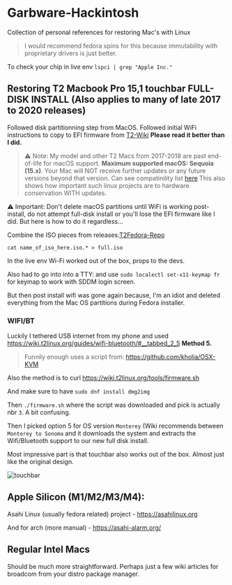 # Garbware-Hackintosh
Collection of personal references for restoring Mac's with Linux
> I would recommend fedora spins for this because immutability with proprietary drivers is just better.

To check your chip in live env `lspci | grep "Apple Inc."`

## Restoring T2 Macbook Pro 15,1 touchbar FULL-DISK INSTALL (Also applies to many of late 2017 to 2020 releases) 

Followed disk partitionning step from MacOS. 
Followed initial WiFi instructions to copy to EFI firmware from [T2-Wiki](https://wiki.t2linux.org/guides/wifi-bluetooth/)
**Please read it better than I did.**


> ⚠️ Note: My model and other T2 Macs from 2017-2018 are past end-of-life for macOS support. **Maximum supported macOS: Sequoia (15.x)**. Your Mac will NOT receive further updates or any future versions beyond that version. Can see compatinility list [here](https://everymac.com/systems/by_capability/maximum-macos-supported.html) This also shows how important such linux projects are to hardware conservation WITH updates.

⚠️ Important: Don't delete macOS partitions until WiFi is working post-install, do not attempt full-disk install or you'll lose the EFI firmware like I did. But here is how to do it regardless...

Combine the ISO pieces from releases:[T2Fedora-Repo](https://github.com/t2linux/fedora-iso) 

`cat name_of_iso_here.iso.* > full.iso`

In the live env Wi-Fi worked out of the box, props to the devs. 

Also had to go into into a TTY: and use `sudo localectl set-x11-keymap fr` for keymap to work with SDDM login screen. 

But then post install wifi was gone again because, I'm an idiot and deleted everything from the Mac OS partitions during Fedora installer.

### WIFI/BT

Luckily I tethered USB internet from my phone and used https://wiki.t2linux.org/guides/wifi-bluetooth/#__tabbed_2_5 **Method 5.** 
> Funnily enough uses a script from: https://github.com/kholia/OSX-KVM

Also the method is to curl https://wiki.t2linux.org/tools/firmware.sh

And make sure to have `sudo dnf install dmg2img`

Then `./firmware.sh` where the script was downloaded and pick is actually nbr `3`. A bit confusing. 

Then I picked option 5 for OS version `Monterey` (Wiki recommends between `Monterey to Sonoma` and it downloads the system and extracts the Wifi/Bluetooth support to our new full disk install.

Most impressive part is that touchbar also works out of the box. Almost just like the original design. 

![touchbar](https://github.com/user-attachments/assets/b6fcc32d-f324-4972-bf4d-1cd2dd536981)

## Apple Silicon (M1/M2/M3/M4):

Asahi Linux (usually fedora related) project - https://asahilinux.org

And for arch (more manual) - https://asahi-alarm.org/ 

## Regular Intel Macs

Should be much more straightforward. Perhaps just a few wiki articles for broadcom from your distro package manager.
